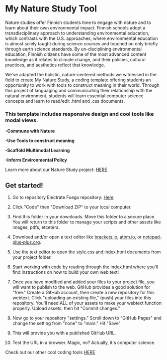 # My Nature Study Tool

Nature studies offer Finnish students time to engage with nature and to learn about their own environmental impact. Finnish schools adopt a transdisciplinary approach to understanding environmental education, which contrasts with the U.S. approaches, where environmental education is almost solely taught during science courses and touched on only briefly through earth science standards. By un-disciplining environmental education, Finnish citizens have some of the most advanced content knowledge as it relates to climate change, and their policies, cultural practices, and aesthetics reflect that knowledge.

We've adapted the holistic, nature-centered methods we witnessed in the field to create My Nature Study, a coding template offering students an opportunity to work with tools to construct meaning in their world. Through this project of languaging and communicating their relationship with the natural environment, students will learn essential computer science concepts and learn to read/edit .html and .css documents.
 
### This template includes responsive design and cool tools like modal views. 

**-Commune with Nature**

**-Use Tools to construct meaning**

**-Scaffold Multimodal Learning**

**-Inform Environmental Policy**


Learn more about our Nature Study project: [HERE](https://sjquigley.github.io/mutimodal-nature-studies/)


## Get started!

1. Go to repository Electrate Fuego repository: [Here](https://github.com/Pitt-Fuego/my-nature-study)

2. Click "Code" then "Download ZIP" to your local computer. 

3. Find this folder in your downloads. Move this folder to a secure place. You will return to this folder to manage your scripts and other assets like images, pdfs, etcetera. 

4. Download and/or open a text editor like [brackets.io](https://brackets.io), [atom.io](https://atom.io), or [notepad-plus-plus.org](notepad-plus-plus.org). 

5. Use the text editor to open the style.css and index.html documents from your project folder.  

6. Start working with code by reading through the index.html where you'll find instructions on how to build your own web text! 

7. Once you have modified and added your files to your project file, you will want to publish to the web. GitHub provides a good solution for "free." Create a GitHub account, then create a new repository for this webtext. Click  "uploading an existing file," (push) your files into this repository. You'll need ALL of your assets to make your webtext function properly. Upload assets, then hit "Commit changes." 

8. Now go to your repository "settings." Scroll down to "GitHub Pages" and change the setting from "none" to "main." Hit "Save"

9. This will provide you with a published GitHub URL.

10. Test the URL in a browser. Magic, no? Actually, it's computer science.  



Check out our other cool coding tools [HERE](https://pitt-fuego.github.io/Pitt-Fuego-Coding-Tools/)


